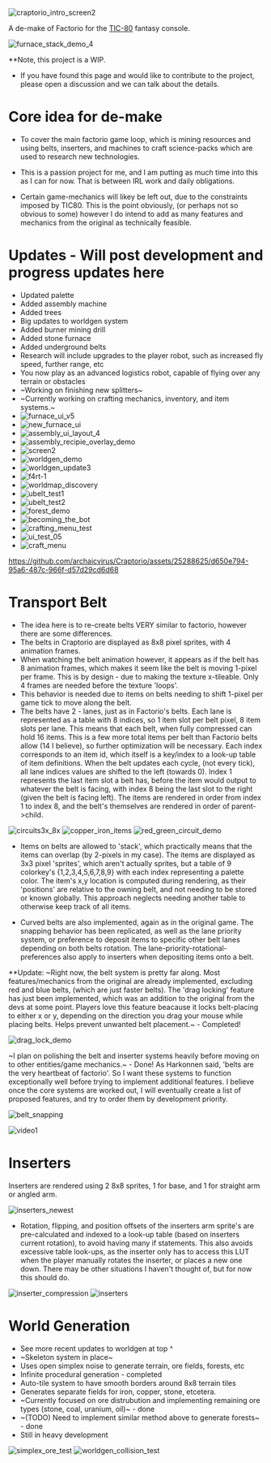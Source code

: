 ![craptorio_intro_screen2](https://github.com/archaicvirus/Craptorio/assets/25288625/d7617eda-aeee-45b1-941e-1cfa05e74992)

A de-make of Factorio for the [TIC-80](https://tic80.com/) fantasy console. 


![furnace_stack_demo_4](https://github.com/archaicvirus/Craptorio/assets/25288625/7d1ec8f1-e66a-4146-bb75-e83adba0bdc6)

**Note, this project is a WIP.
- If you have found this page and would like to contribute to the project, please open a discussion and we can talk about the details.
# Core idea for de-make
- To cover the main factorio game loop, which is mining resources and using belts, 
inserters, and machines to craft science-packs which are used to research new technologies.

- This is a passion project for me, and I am putting as much time into this as I can for now. That is between IRL work and daily obligations.

- Certain game-mechanics will likey be left out, due to the constraints
imposed by TIC80. This is the point obviously, (or perhaps not so obvious to some) however 
I do intend to add as many features and mechanics from the original as technically feasible.

# Updates - Will post development and progress updates here
- Updated palette
- Added assembly machine
- Added trees
- Big updates to worldgen system
- Added burner mining drill
- Added stone furnace
- Added underground belts
- Research will include upgrades to the player robot, such as increased fly speed, further range, etc
- You now play as an advanced logistics robot, capable of flying over any terrain or obstacles
- ~Working on finishing new splitters~
- ~Currently working on crafting mechanics, inventory, and item systems.~
- ![furnace_ui_v5](https://github.com/archaicvirus/Craptorio-Internal/assets/25288625/8197e646-1259-421f-b6cf-b210370a55bb)
- ![new_furnace_ui](https://github.com/archaicvirus/Craptorio/assets/25288625/6ed8d134-03e4-4e61-b566-973309a34b36)
- ![assembly_ui_layout_4](https://github.com/archaicvirus/Craptorio/assets/25288625/7f3aef5d-6e93-4471-95db-4b4932bc33be)
- ![assembly_recipie_overlay_demo](https://github.com/archaicvirus/Craptorio/assets/25288625/53389950-9337-43ef-aa96-f9320457ea73)
- ![screen2](https://github.com/archaicvirus/Craptorio-Internal/assets/25288625/088a6b57-7863-4003-8cd3-11ccaf7e8413)
- ![worldgen_demo](https://github.com/archaicvirus/Craptorio-Internal/assets/25288625/4a151e15-a226-4ce3-966a-7de3ef9d6062)
- ![worldgen_update3](https://github.com/archaicvirus/Craptorio-Internal/assets/25288625/343df362-d373-4240-b7f6-7974bcab28c4)
- ![f4rt-1](https://github.com/archaicvirus/Craptorio-Internal/assets/25288625/989fa482-22f1-4b12-9b68-caa3deed29ae)
- ![worldmap_discovery](https://github.com/archaicvirus/Craptorio-Internal/assets/25288625/dc3e7129-e8bc-41cd-8257-d36b8ea812f1)
- ![ubelt_test1](https://github.com/archaicvirus/Craptorio/assets/25288625/7638a38c-8823-49d5-be13-911b5a2f873c)
- ![ubelt_test2](https://github.com/archaicvirus/Craptorio/assets/25288625/c76fa145-b73c-4960-a058-f8cf051e807b)
- ![forest_demo](https://github.com/archaicvirus/Craptorio/assets/25288625/ccbcea60-1ac6-4772-a3af-81cf631ef3d5)
- ![becoming_the_bot](https://user-images.githubusercontent.com/25288625/233747874-5dfce2ab-9124-4e01-b493-294773ee6e85.gif)
- ![crafting_menu_test](https://user-images.githubusercontent.com/25288625/229274215-6586e950-eccf-4b99-a30b-f95d4678e94b.gif)
- ![ui_test_05](https://user-images.githubusercontent.com/25288625/229348513-abfbc5e8-b86c-4a69-987f-53a673d63163.gif)
- ![craft_menu](https://github.com/archaicvirus/Craptorio/assets/25288625/2cc45a1e-c548-44f0-ac09-15d591d13d6b)


https://github.com/archaicvirus/Craptorio/assets/25288625/d650e794-95a6-487c-966f-d57d29cd6d68


# Transport Belt
- The idea here is to re-create belts VERY similar to factorio, however there are some differences.
- The belts in Craptorio are displayed as 8x8 pixel sprites, with 4 animation frames. 
- When watching the belt animation however, it appears as if the belt has 8 animation frames, which makes it seem like the belt is moving 1-pixel per frame. This is by design - due to making the texture x-tileable. Only 4 frames are needed before the texture 'loops'.
- This behavior is needed due to items on belts needing to shift 1-pixel per game tick to move along the belt.
- The belts have 2 - lanes, just as in Factorio's belts. Each lane is represented as a table with 8 indices, so 1 item slot per belt pixel, 8 item slots per lane. This means that each belt, when fully compressed can hold 16 items. This is a few more total items per belt than Factorio belts allow (14 I believe), so further optimization will be necessary. Each index corresponds to an item id, which itself is a key/index to a look-up table of item definitions. When the belt updates each cycle, (not every tick), all lane indices values are shifted to the left (towards 0). Index 1 represents the last item slot a belt has, before the item would output to whatever the belt is facing, with index 8 being the last slot to the right (given the belt is facing left). The items are rendered in order from index 1 to index 8, and the belt's themselves are rendered in order of parent->child.
  
![circuits3x_8x](https://github.com/archaicvirus/Craptorio/assets/25288625/b60c490d-f7d2-4324-8381-85e740fc8e9e)
![copper_iron_items](https://github.com/archaicvirus/Craptorio/assets/25288625/01ca1ca4-6ec4-4c72-b98e-06a2f996b92c)
![red_green_circuit_demo](https://github.com/archaicvirus/Craptorio/assets/25288625/742adaa6-aad5-4280-92cf-8f5ee147e5cc)
  
  
- Items on belts are allowed to 'stack', which practically means that the items can overlap (by 2-pixels in my case). The items are displayed as 3x3 pixel 'sprites', which aren't actually sprites, but a table of 9 colorkey's {1,2,3,4,5,6,7,8,9} with each index representing a palette color. The item's x,y location is computed during rendering, as their 'positions' are relative to the owning belt, and not needing to be stored or known globally. This approach neglects needing another table to otherwise keep track of all items.

- Curved belts are also implemented, again as in the original game. The snapping behavior has been replicated, as well as the lane priority system, or preference to deposit items to specific other belt lanes depending on both belts rotation. The lane-priority-rotational-preferences also apply to inserters when depositing items onto a belt.

**Update: ~Right now, the belt system is pretty far along. Most features/mechanics from the original are already implemented, excluding red and blue belts, (which are just faster belts). The 'drag locking' feature has just been implemented, which was an addition to the original from the devs at some point. Players love this feature beacause it locks belt-placing to either x or y, depending on the direction you drag your mouse while placing belts. Helps prevent unwanted belt placement.~ - Completed!

![drag_lock_demo](https://user-images.githubusercontent.com/25288625/224528837-a106bc2c-11fe-4817-95ad-4086f3deb01b.gif)

~I plan on polishing the belt and inserter systems heavily before moving on to other entities/game mechanics.~ - Done!
As Harkonnen said, 'belts are the very heartbeat of factorio'. So I want these systems to function
exceptionally well before trying to implement additional features. I believe once the core systems are worked out, 
I will eventually create a list of proposed features, and try to order them by development priority.

![belt_snapping](https://user-images.githubusercontent.com/25288625/222978303-0ff2decd-3981-4e2b-823a-a885bbd344d6.gif)

![video1](https://user-images.githubusercontent.com/25288625/222978373-efa24fc3-2851-46a9-8c2d-35efd1f96f06.gif)



# Inserters
Inserters are rendered using 2 8x8 sprites, 1 for base, and 1 for straight arm or angled arm.    

 ![inserters_newest](https://user-images.githubusercontent.com/25288625/224526206-13c4cf53-72e3-4a7f-8751-882f974cc4ca.PNG)

- Rotation, flipping, and position offsets of the inserters arm sprite's are pre-calculated and indexed to a look-up table (based on inserters current rotation), to avoid having many if statements. This also avoids excessive table look-ups, as the inserter only has to access this LUT when the player manually rotates the inserter, or places a new one down. There may be other situations I haven't thought of, but for now this should do.   


![inserter_compression](https://user-images.githubusercontent.com/25288625/223278786-12aab20c-7b2d-4715-b91a-6608e8ad559a.gif)
![inserters](https://user-images.githubusercontent.com/25288625/223278793-1f127a68-ccfd-4077-9afc-1702033ee9d3.gif)

# World Generation
- See more recent updates to worldgen at top ^
- ~Skeleton system in place~
- Uses open simplex noise to generate terrain, ore fields, forests, etc
- Infinite procedural generation - completed
- Auto-tile system to have smooth borders around 8x8 terrain tiles
- Generates separate fields for iron, copper, stone, etcetera.
- ~Currently focused on ore distrubution and implementing remaining ore types (stone, coal, uranium, oil)~ - done
- ~(TODO) Need to implement similar method above to generate forests~ - done
- Still in heavy development

![simplex_ore_test](https://user-images.githubusercontent.com/25288625/227750297-cfbe41e4-0ff5-4e54-9685-22fbac108bc7.gif)
![worldgen_collision_test](https://user-images.githubusercontent.com/25288625/228401155-64cea2ba-a3d4-49bd-a124-20e3677ce22e.gif)
